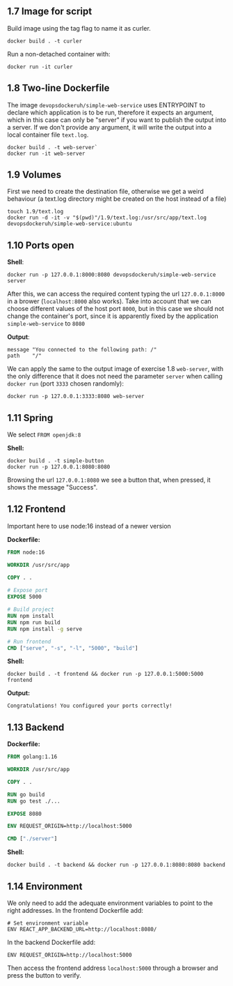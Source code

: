 ## 1.7 Image for script

Build image using the tag flag to name it as curler.

```
docker build . -t curler
```

Run a non-detached container with:

```
docker run -it curler
```


## 1.8 Two-line Dockerfile

The image `devopsdockeruh/simple-web-service` uses ENTRYPOINT to declare which application is to be run, therefore it expects an argument, which in this case can only be "server" if you want to publish the output into a server. If we don't provide any argument, it will write the output into a local container file `text.log`.

```
docker build . -t web-server`
docker run -it web-server
```

## 1.9 Volumes

First we need to create the destination file, otherwise we get a weird behaviour (a text.log directory might be created on the host instead of a file)

```
touch 1.9/text.log
docker run -d -it -v "$(pwd)"/1.9/text.log:/usr/src/app/text.log devopsdockeruh/simple-web-service:ubuntu
```

## 1.10 Ports open


**Shell**:

```
docker run -p 127.0.0.1:8000:8080 devopsdockeruh/simple-web-service server
```

After this, we can access the required content typing the url `127.0.0.1:8000` in a brower (`localhost:8000` also works). Take into account that we can choose different values of the host port `8000`, but in this case we should not change the container's port, since it is apparently fixed by the application `simple-web-service` to `8080`

**Output**:

```	
message	"You connected to the following path: /"
path	"/"
```

We can apply the same to the output image of exercise 1.8 `web-server`, with the only difference that it does not need the parameter `server` when calling `docker run` (port `3333` chosen randomly):

```
docker run -p 127.0.0.1:3333:8080 web-server
```


## 1.11 Spring

We select `FROM openjdk:8`

**Shell:**

```
docker build . -t simple-button
docker run -p 127.0.0.1:8080:8080
```

Browsing the url `127.0.0.1:8080` we see a button that, when pressed, it shows the message "Success".


## 1.12 Frontend

Important here to use node:16 instead of a newer version

**Dockerfile:**

```Dockerfile
FROM node:16

WORKDIR /usr/src/app

COPY . .
 
# Expose port
EXPOSE 5000

# Build project
RUN npm install
RUN npm run build
RUN npm install -g serve

# Run frontend
CMD ["serve", "-s", "-l", "5000", "build"]
```

**Shell:**

```shell
docker build . -t frontend && docker run -p 127.0.0.1:5000:5000 frontend
```

**Output:**

```
Congratulations! You configured your ports correctly!
```


## 1.13 Backend

**Dockerfile:**

```Dockerfile
FROM golang:1.16

WORKDIR /usr/src/app

COPY . .

RUN go build
RUN go test ./...

EXPOSE 8080

ENV REQUEST_ORIGIN=http://localhost:5000

CMD ["./server"]
```

**Shell:**

```shell
docker build . -t backend && docker run -p 127.0.0.1:8080:8080 backend
```


## 1.14 Environment

We only need to add the adequate environment variables to point to the right addresses. In the frontend Dockerfile add:

```
# Set environment variable
ENV REACT_APP_BACKEND_URL=http://localhost:8080/
```

In the backend Dockerfile add:

```
ENV REQUEST_ORIGIN=http://localhost:5000
```

Then access the frontend address `localhost:5000` through a browser and press the button to verify.
